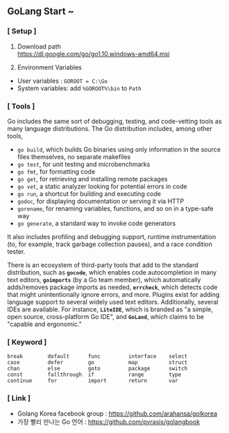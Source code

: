 ## GoLang Start ~
### [ Setup ]
1) Download path  
https://dl.google.com/go/go1.10.windows-amd64.msi

2) Environment Variables
* User variables  : ```GOROOT = C:\Go```
* System variables: add ```%GOROOT%\bin``` to ```Path```

### [ Tools ]
Go includes the same sort of debugging, testing, and code-vetting tools as many language distributions. The Go distribution includes, among other tools,  

* ```go build```, which builds Go binaries using only information in the source files themselves, no separate makefiles
* ```go test```, for unit testing and microbenchmarks
* ```go fmt```, for formatting code
* ```go get```, for retrieving and installing remote packages
* ```go vet```, a static analyzer looking for potential errors in code
* ```go run```, a shortcut for building and executing code
* ```godoc```, for displaying documentation or serving it via HTTP
* ```gorename```, for renaming variables, functions, and so on in a type-safe way
* ```go generate```, a standard way to invoke code generators

It also includes profiling and debugging support, runtime instrumentation (to, for example, track garbage collection pauses), and a race condition tester.

There is an ecosystem of third-party tools that add to the standard distribution, such as **```gocode```**, which enables code autocompletion in many text editors, **```goimports```** (by a Go team member), which automatically adds/removes package imports as needed, **```errcheck```**, which detects code that might unintentionally ignore errors, and more. Plugins exist for adding language support to several widely used text editors. Additionally, several IDEs are available. For instance, **```LiteIDE```**, which is branded as "a simple, open source, cross-platform Go IDE", and **```GoLand```**, which claims to be "capable and ergonomic."

### [ Keyword ]
```
break        default      func         interface    select
case         defer        go           map          struct
chan         else         goto         package      switch
const        fallthrough  if           range        type
continue     for          import       return       var
```
### [ Link ]
* Golang Korea facebook group : https://github.com/arahansa/golkorea  
* 가장 빨리 만나는 Go 언어 : https://github.com/pyrasis/golangbook

